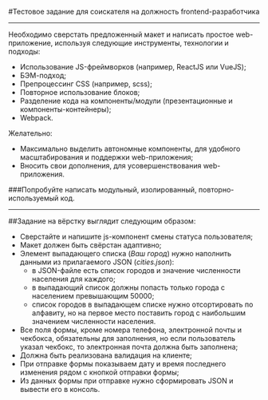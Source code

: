 #Тестовое задание для соискателя на должность frontend-разработчика

---

Необходимо сверстать предложенный макет и написать простое web-приложение,
используя следующие инструменты, технологии и подходы:
* Использование JS-фреймворков (например, ReactJS или VueJS);
* БЭМ-подход;
* Препроцессинг CSS (например, scss);
* Повторное использование блоков;
* Разделение кода на компоненты/модули (презентационные и компоненты-контейнеры);
* Webpack.

Желательно:
* Максимально выделить автономные компоненты, для удобного масштабирования и поддержки web-приложения;
* Вносить свои дополнения, для усовершенствования web-приложения.

###Попробуйте написать модульный, изолированный, повторно-используемый код.

---

##Задание на вёрстку выглядит следующим образом:
* Сверстайте и напишите js-компонент смены статуса пользователя;
* Макет должен быть свёрстан адаптивно;
* Элемент выпадающего списка (*Ваш город*) нужно наполнить данными из прилагаемого
  JSON (*cities.json*):
  * в JSON-файле есть список городов и значение численности населения
    для каждого;
  * в выпадающий список должны попасть только города с населением
    превышающим 50000;
  * список городов в выпадающем списке нужно отсортировать по
    алфавиту, но на первое место поставить город с наибольшим значением
    численности населения.
* Все поля формы, кроме номера телефона, электронной почты и чекбокса, обязательны для
  заполнения, но если пользователь указал чекбокс, то электронная почта должна быть заполнена;
* Должна быть реализована валидация на клиенте;
* При отправке формы показываем дату и время последнего изменения рядом с
  кнопкой отправки формы;
* Из данных формы при отправке нужно сформировать JSON и вывести его в
  консоль.